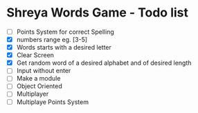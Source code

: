 # Shreya Words Game - Todo list
-[ ] Points System for correct Spelling
-[x] numbers range eg. [3-5]
-[x] Words starts with a desired letter
-[x] Clear Screen
-[x] Get random word of a desired alphabet and of desired length
-[ ] Input without enter
-[ ] Make a module
-[ ] Object Oriented
-[ ] Multiplayer
-[ ] Multiplaye Points System